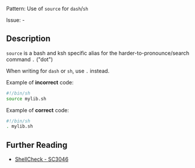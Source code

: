 Pattern: Use of `source` for `dash`/`sh`

Issue: -

## Description

`source` is a bash and ksh specific alias for the harder-to-pronounce/search command `.` ("dot")

When writing for `dash` or `sh`, use `.` instead.

Example of **incorrect** code:

```sh
#!/bin/sh
source mylib.sh
```

Example of **correct** code:

```sh
#!/bin/sh
. mylib.sh
```

## Further Reading

* [ShellCheck - SC3046](https://github.com/koalaman/shellcheck/wiki/SC3046)
